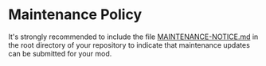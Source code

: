 # Maintenance Policy

It's strongly recommended to include the file [MAINTENANCE-NOTICE.md](MAINTENANCE-NOTICE.md) in the root directory of your repository to indicate that maintenance updates can be submitted for your mod.
